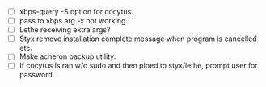 - [ ] xbps-query -S option for cocytus.
- [ ] pass to xbps arg -x not working.
- [ ] Lethe receiving extra args?
- [ ] Styx remove installation complete message when program is cancelled etc.
- [ ] Make acheron backup utility.
- [ ] If cocytus is ran w/o sudo and then piped to styx/lethe, prompt user for password.

